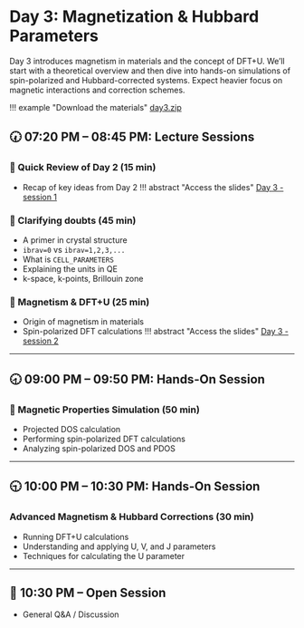 # Day 3: Magnetization & Hubbard Parameters

Day 3 introduces magnetism in materials and the concept of DFT+U. We’ll start with a theoretical overview and then dive into hands-on simulations of spin-polarized and Hubbard-corrected systems. Expect heavier focus on magnetic interactions and correction schemes.

!!! example "Download the materials"
    [day3.zip](https://drive.google.com/file/d/14ephUidk_fICjSFQwc8nDnhVj_BBHo-Z/view?usp=sharing)

## 🕢 07:20 PM – 08:45 PM: Lecture Sessions

### 🔁 Quick Review of Day 2 (15 min)
- Recap of key ideas from Day 2
!!! abstract "Access the slides"
    [Day 3 - session 1](https://docs.google.com/presentation/d/1ljE-XsDUZOVX5BiiajdQI6Wco7Gb9Oy6)

### 🧠 Clarifying doubts (45 min)
- A primer in crystal structure
- `ibrav=0` vs `ibrav=1,2,3,...`
- What is `CELL_PARAMETERS`
- Explaining the units in QE
- k-space, k-points, Brillouin zone

### 🧲 Magnetism & DFT+U (25 min)
- Origin of magnetism in materials
- Spin-polarized DFT calculations
!!! abstract "Access the slides"
    [Day 3 - session 2](https://docs.google.com/presentation/d/1kGl6KE4g1Y1MN2ucQzFP-xA9S0XEDkZL)

---

## 🕣 09:00 PM – 09:50 PM: Hands-On Session

### 🧪 Magnetic Properties Simulation (50 min)
- Projected DOS calculation
- Performing spin-polarized DFT calculations
- Analyzing spin-polarized DOS and PDOS

---

## 🕤 10:00 PM – 10:30 PM: Hands-On Session

###  Advanced Magnetism & Hubbard Corrections (30 min)
- Running DFT+U calculations
- Understanding and applying U, V, and J parameters
- Techniques for calculating the U parameter

---

## 🧩 10:30 PM – Open Session
- General Q&A / Discussion
